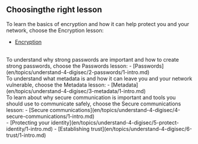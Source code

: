## Choosingthe right lesson
To learn the basics of encryption and how it can help protect you and your network, choose the Encryption lesson:
- [Encryption](en/topics/understand-4-digisec/1-encryption/1-intro.md)
<br>
To understand why strong passwords are important and how to create strong passwords, choose the Passwords lesson:
- [Passwords](en/topics/understand-4-digisec/2-passwords/1-intro.md)
<br>
To understand what metadata is and how it can leave you and your network vulnerable, choose the Metadata lesson:
- [Metadata](en/topics/understand-4-digisec/3-metadata/1-intro.md)
<br>
To learn about why secure communication is important and tools you should use to communicate safely, choose the Secure communications lesson:
- [Secure communications](en/topics/understand-4-digisec/4-secure-communications/1-intro.md)
<br>
- [Protecting your identity](en/topics/understand-4-digisec/5-protect-identity/1-intro.md)
- [Establishing trust](en/topics/understand-4-digisec/6-trust/1-intro.md)
